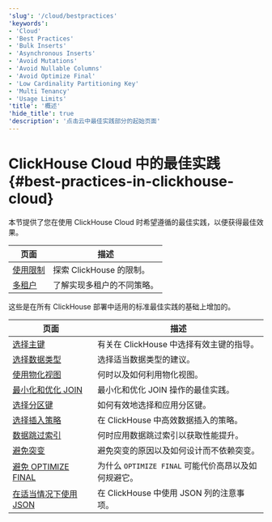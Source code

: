 ```yaml
---
'slug': '/cloud/bestpractices'
'keywords':
- 'Cloud'
- 'Best Practices'
- 'Bulk Inserts'
- 'Asynchronous Inserts'
- 'Avoid Mutations'
- 'Avoid Nullable Columns'
- 'Avoid Optimize Final'
- 'Low Cardinality Partitioning Key'
- 'Multi Tenancy'
- 'Usage Limits'
'title': '概述'
'hide_title': true
'description': '点击云中最佳实践部分的起始页面'
---
```





# ClickHouse Cloud 中的最佳实践 {#best-practices-in-clickhouse-cloud}

本节提供了您在使用 ClickHouse Cloud 时希望遵循的最佳实践，以便获得最佳效果。

| 页面                                                     | 描述                                                                |
|----------------------------------------------------------|---------------------------------------------------------------------|
| [使用限制](/cloud/bestpractices/usage-limits)| 探索 ClickHouse 的限制。                                          |
| [多租户](/cloud/bestpractices/multi-tenancy)| 了解实现多租户的不同策略。                                          |

这些是在所有 ClickHouse 部署中适用的标准最佳实践的基础上增加的。

| 页面                                                                 | 描述                                                              |
|----------------------------------------------------------------------|--------------------------------------------------------------------|
| [选择主键](/best-practices/choosing-a-primary-key)     | 有关在 ClickHouse 中选择有效主键的指导。                          |
| [选择数据类型](/best-practices/select-data-types)               | 选择适当数据类型的建议。                                         |
| [使用物化视图](/best-practices/use-materialized-views)     | 何时以及如何利用物化视图。                                     |
| [最小化和优化 JOIN](/best-practices/minimize-optimize-joins)| 最小化和优化 JOIN 操作的最佳实践。                            |
| [选择分区键](/best-practices/choosing-a-partitioning-key) | 如何有效地选择和应用分区键。                                  |
| [选择插入策略](/best-practices/selecting-an-insert-strategy) | 在 ClickHouse 中高效数据插入的策略。                          |
| [数据跳过索引](/best-practices/use-data-skipping-indices-where-appropriate) | 何时应用数据跳过索引以获取性能提升。                     |
| [避免突变](/best-practices/avoid-mutations)                   | 避免突变的原因以及如何设计而不依赖突变。                     |
| [避免 OPTIMIZE FINAL](/best-practices/avoid-optimize-final)         | 为什么 `OPTIMIZE FINAL` 可能代价高昂以及如何规避它。          |
| [在适当情况下使用 JSON](/best-practices/use-json-where-appropriate) | 在 ClickHouse 中使用 JSON 列的注意事项。                     |
